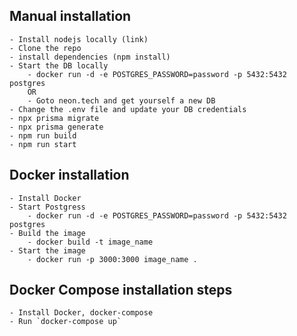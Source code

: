 ## Manual installation

    - Install nodejs locally (link)
    - Clone the repo
    - install dependencies (npm install)
    - Start the DB locally
        - docker run -d -e POSTGRES_PASSWORD=password -p 5432:5432 postgres
        OR
        - Goto neon.tech and get yourself a new DB
    - Change the .env file and update your DB credentials
    - npx prisma migrate
    - npx prisma generate
    - npm run build
    - npm run start

## Docker installation

    - Install Docker
    - Start Postgress
        - docker run -d -e POSTGRES_PASSWORD=password -p 5432:5432 postgres
    - Build the image
        - docker build -t image_name
    - Start the image
        - docker run -p 3000:3000 image_name .

## Docker Compose installation steps

    - Install Docker, docker-compose
    - Run `docker-compose up`

